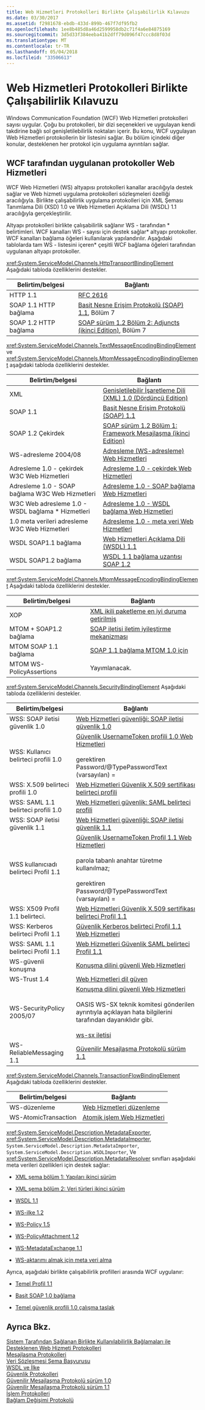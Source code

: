 ```yaml
---
title: Web Hizmetleri Protokolleri Birlikte Çalışabilirlik Kılavuzu
ms.date: 03/30/2017
ms.assetid: f2981678-ebdb-433d-899b-467f7df95fb2
ms.openlocfilehash: 1ee8b485d8a46d2599958db2c71f4a6e84875169
ms.sourcegitcommit: 3d5d33f384eeba41b2dff79d096f47ccc8d8f03d
ms.translationtype: MT
ms.contentlocale: tr-TR
ms.lasthandoff: 05/04/2018
ms.locfileid: "33506613"
---
```

# <a name="web-services-protocols-interoperability-guide"></a>Web Hizmetleri Protokolleri Birlikte Çalışabilirlik Kılavuzu
Windows Communication Foundation (WCF) Web Hizmetleri protokolleri sayısı uygular. Çoğu bu protokolleri, bir dizi seçenekleri ve uygulayan kendi takdirine bağlı sol genişletilebilirlik noktaları içerir. Bu konu, WCF uygulayan Web Hizmetleri protokollerin bir listesini sağlar. Bu bölüm içindeki diğer konular, desteklenen her protokol için uygulama ayrıntıları sağlar.  
  
## <a name="web-services-protocols-implemented-by-wcf"></a>WCF tarafından uygulanan protokoller Web Hizmetleri  
 WCF Web Hizmetleri (WS) altyapısı protokolleri kanallar aracılığıyla destek sağlar ve Web hizmeti uygulama protokolleri sözleşmeleri özelliği aracılığıyla. Birlikte çalışabilirlik uygulama protokolleri için XML Şeması Tanımlama Dili (XSD) 1.0 ve Web Hizmetleri Açıklama Dili (WSDL) 1.1 aracılığıyla gerçekleştirilir.  
  
 Altyapı protokolleri birlikte çalışabilirlik sağlanır WS - tarafından * belirtimleri. WCF kanalları WS - sayısı için destek sağlar\* altyapı protokoller. WCF kanalları bağlama öğeleri kullanılarak yapılandırılır. Aşağıdaki tablolarda tam WS - listesini içeren\* çeşitli WCF bağlama öğeleri tarafından uygulanan altyapı protokoller.  
  
 <xref:System.ServiceModel.Channels.HttpTransportBindingElement> Aşağıdaki tabloda özelliklerini destekler.  
  
|Belirtim/belgesi|Bağlantı|  
|-----------------------------|----------|  
|HTTP 1.1|[RFC 2616](http://go.microsoft.com/fwlink/?LinkId=90372)|  
|SOAP 1.1 HTTP bağlama|[Basit Nesne Erişim Protokolü (SOAP) 1.1](http://go.microsoft.com/fwlink/?LinkId=90520), Bölüm 7|  
|SOAP 1.2 HTTP bağlama|[SOAP sürüm 1.2 Bölüm 2: Adjuncts (ikinci Edition)](http://go.microsoft.com/fwlink/?LinkId=95329), Bölüm 7|  
  
 <xref:System.ServiceModel.Channels.TextMessageEncodingBindingElement> ve <xref:System.ServiceModel.Channels.MtomMessageEncodingBindingElement> aşağıdaki tabloda özelliklerini destekler.  
  
|Belirtim/belgesi|Bağlantı|  
|-----------------------------|----------|  
|XML|[Genişletilebilir İşaretleme Dili (XML) 1.0 (Dördüncü Edition)](http://go.microsoft.com/fwlink/?LinkId=15139)|  
|SOAP 1.1|[Basit Nesne Erişim Protokolü (SOAP) 1.1](http://go.microsoft.com/fwlink/?LinkId=96687)|  
|SOAP 1.2 Çekirdek|[SOAP sürüm 1.2 Bölüm 1: Framework Mesajlaşma (ikinci Edition)](http://go.microsoft.com/fwlink/?LinkId=94664)|  
|WS-adresleme 2004/08|[Adresleme (WS-adresleme) Web Hizmetleri](http://go.microsoft.com/fwlink/?LinkId=81239)|  
|Adresleme 1.0 - çekirdek W3C Web Hizmetleri|[Adresleme 1.0 - çekirdek Web Hizmetleri](http://go.microsoft.com/fwlink/?LinkId=96688)|  
|Adresleme 1.0 - SOAP bağlama W3C Web Hizmetleri|[Adresleme 1.0 - SOAP bağlama Web Hizmetleri](http://go.microsoft.com/fwlink/?LinkId=96689)|  
|W3C Web adresleme 1.0 - WSDL bağlama * Hizmetleri|[Adresleme 1.0 - WSDL bağlama Web Hizmetleri](http://go.microsoft.com/fwlink/?LinkId=96690)|  
|1.0 meta verileri adresleme W3C Web Hizmetleri|[Adresleme 1.0 - meta veri Web Hizmetleri](http://www.w3.org/TR/ws-addr-metadata/)|  
|WSDL SOAP1.1 bağlama|[Web Hizmetleri Açıklama Dili (WSDL) 1.1](http://go.microsoft.com/fwlink/?LinkId=96160)|  
|WSDL SOAP1.2 bağlama|[WSDL 1.1 bağlama uzantısı SOAP 1.2](http://go.microsoft.com/fwlink/?LinkId=96691)|  
  
 <xref:System.ServiceModel.Channels.MtomMessageEncodingBindingElement> Aşağıdaki tabloda özelliklerini destekler.  
  
|Belirtim/belgesi|Bağlantı|  
|-----------------------------|----------|  
|XOP|[XML ikili paketleme en iyi duruma getirilmiş](http://go.microsoft.com/fwlink/?LinkId=96714)|  
|MTOM + SOAP1.2 bağlama|[SOAP iletisi iletim iyileştirme mekanizması](http://go.microsoft.com/fwlink/?LinkId=96713)|  
|MTOM SOAP 1.1 bağlama|[SOAP 1.1 bağlama MTOM 1.0 için](http://go.microsoft.com/fwlink/?LinkId=96712)|  
|MTOM WS-PolicyAssertions|Yayımlanacak.|  
  
 <xref:System.ServiceModel.Channels.SecurityBindingElement> Aşağıdaki tabloda özelliklerini destekler.  
  
|Belirtim/belgesi|Bağlantı|  
|-----------------------------|----------|  
|WSS: SOAP iletisi güvenlik 1.0|[Web Hizmetleri güvenliği: SOAP iletisi güvenlik 1.0](http://go.microsoft.com/fwlink/?LinkId=94684)|  
|WSS: Kullanıcı belirteci profili 1.0|[Güvenlik UsernameToken profili 1.0 Web Hizmetleri](http://go.microsoft.com/fwlink/?LinkId=95334)<br /><br /> gerektiren Password/@TypePasswordText (varsayılan) =|  
|WSS: X.509 belirteci profili 1.0|[Web Hizmetleri Güvenlik X.509 sertifikası belirteci profili](http://go.microsoft.com/fwlink/?LinkId=95335)|  
|WSS: SAML 1.1 belirteci profili 1.0|[Web Hizmetleri güvenlik: SAML belirteci profili](http://go.microsoft.com/fwlink/?LinkId=96693)|  
|WSS: SOAP iletisi güvenlik 1.1|[Web Hizmetleri güvenliği: SOAP iletisi güvenlik 1.1](http://go.microsoft.com/fwlink/?LinkId=91240)|  
|WSS kullanıcıadı belirteci Profil 1.1|[Güvenlik UsernameToken Profil 1.1 Web Hizmetleri](http://go.microsoft.com/fwlink/?LinkId=95331)<br /><br /> parola tabanlı anahtar türetme kullanılmaz;<br /><br /> gerektiren Password/@TypePasswordText (varsayılan) =|  
|WSS: X509 Profil 1.1 belirteci.|[Web Hizmetleri Güvenlik X.509 sertifikası belirteci Profil 1.1](http://go.microsoft.com/fwlink/?LinkId=95332)|  
|WSS: Kerberos belirteci Profil 1.1|[Güvenlik Kerberos belirteci Profil 1.1 Web Hizmetleri](http://go.microsoft.com/fwlink/?LinkId=95333)|  
|WSS: SAML 1.1 belirteci Profil 1.1|[Web Hizmetleri Güvenlik SAML belirteci Profil 1.1](http://go.microsoft.com/fwlink/?LinkId=96694)|  
|WS-güvenli konuşma|[Konuşma dilini güvenli Web Hizmetleri](http://go.microsoft.com/fwlink/?LinkId=95317)|  
|WS-Trust 1.4|[Web Hizmetleri dil güven](http://go.microsoft.com/fwlink/?LinkId=169514)|  
|WS-SecurityPolicy 2005/07|[Konuşma dilini güvenli Web Hizmetleri](http://go.microsoft.com/fwlink/?LinkId=95317)<br /><br /> OASIS WS-SX teknik komitesi gönderilen ayrıntıyla açıklayan hata bilgilerini tarafından dayanıklıdır gibi.<br /><br /> [ws-sx iletisi](http://go.microsoft.com/fwlink/?LinkId=96700)|  
|WS-ReliableMessaging 1.1|[Güvenilir Mesajlaşma Protokolü sürüm 1.1](../../../../docs/framework/wcf/feature-details/reliable-messaging-protocol-version-1-1.md)|  
  
 <xref:System.ServiceModel.Channels.TransactionFlowBindingElement> Aşağıdaki tabloda özelliklerini destekler.  
  
|Belirtim/belgesi|Bağlantı|  
|-----------------------------|----------|  
|WS-düzenleme|[Web Hizmetleri düzenleme](http://go.microsoft.com/fwlink/?LinkId=95324)|  
|WS-AtomicTransaction|[Atomik işlem Web Hizmetleri](http://go.microsoft.com/fwlink/?LinkId=95323)|  
  
 <xref:System.ServiceModel.Description.MetadataExporter>, <xref:System.ServiceModel.Description.MetadataImporter>, <!--zz <xref:System.ServiceModel.Description.WSDLExporter>, <xref:System.ServiceModel.Description.WSDLImporter>, --> `System.ServiceModel.Description.MetadataImporter`, `System.ServiceModel.Description.WSDLImporter`, Ve <xref:System.ServiceModel.Description.MetadataResolver> sınıfları aşağıdaki meta verileri özellikleri için destek sağlar:  
  
-   [XML şema bölüm 1: Yapıları ikinci sürüm](http://go.microsoft.com/fwlink/?LinkId=3536)  
  
-   [XML şema bölüm 2: Veri türleri ikinci sürüm](http://go.microsoft.com/fwlink/?LinkId=40138)  
  
-   [WSDL 1.1](http://go.microsoft.com/fwlink/?LinkId=96160)  
  
-   [WS-ilke 1.2](http://go.microsoft.com/fwlink/?LinkId=96705)  
  
-   [WS-Policy 1.5](http://go.microsoft.com/fwlink/?LinkId=96706)  
  
-   [WS-PolicyAttachment 1.2](http://go.microsoft.com/fwlink/?LinkId=96707)  
  
-   [WS-MetadataExchange 1.1](http://go.microsoft.com/fwlink/?LinkId=94868)  
  
-   [WS-aktarımı almak için meta veri alma](http://go.microsoft.com/fwlink/?LinkId=96708)  
  
 Ayrıca, aşağıdaki birlikte çalışabilirlik profilleri arasında WCF uygulanır:  
  
-   [Temel Profil 1.1](http://go.microsoft.com/fwlink/?LinkId=69313)  
  
-   [Basit SOAP 1.0 bağlama](http://go.microsoft.com/fwlink/?LinkId=96710)  
  
-   [Temel güvenlik profili 1.0 çalışma taslak](http://go.microsoft.com/fwlink/?LinkId=96711)  
  
## <a name="see-also"></a>Ayrıca Bkz.  
 [Sistem Tarafından Sağlanan Birlikte Kullanılabilirlik Bağlamaları ile Desteklenen Web Hizmeti Protokolleri](../../../../docs/framework/wcf/feature-details/web-services-protocols-supported-by-system-provided-interoperability-bindings.md)  
 [Mesajlaşma Protokolleri](../../../../docs/framework/wcf/feature-details/messaging-protocols.md)  
 [Veri Sözleşmesi Şema Başvurusu](../../../../docs/framework/wcf/feature-details/data-contract-schema-reference.md)  
 [WSDL ve İlke](../../../../docs/framework/wcf/feature-details/wsdl-and-policy.md)  
 [Güvenlik Protokolleri](../../../../docs/framework/wcf/feature-details/security-protocols.md)  
 [Güvenilir Mesajlaşma Protokolü sürüm 1.0](../../../../docs/framework/wcf/feature-details/reliable-messaging-protocol-version-1-0.md)  
 [Güvenilir Mesajlaşma Protokolü sürüm 1.1](../../../../docs/framework/wcf/feature-details/reliable-messaging-protocol-version-1-1.md)  
 [İşlem Protokolleri](../../../../docs/framework/wcf/feature-details/transaction-protocols.md)  
 [Bağlam Değişimi Protokolü](../../../../docs/framework/wcf/feature-details/context-exchange-protocol.md)

